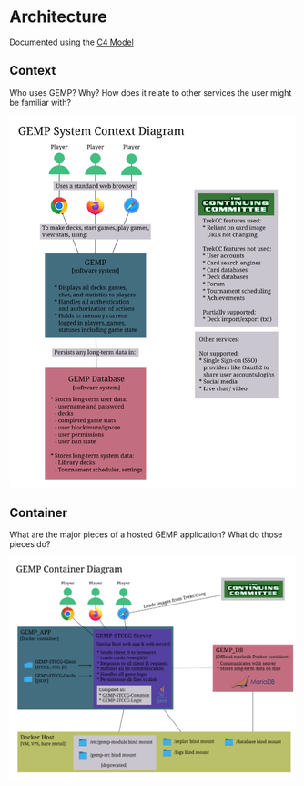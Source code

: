 # Architecture
Documented using the [C4 Model](https://c4model.com/)

## Context
Who uses GEMP? Why? How does it relate to other services the user might be familiar with?

![GEMP system context diagram (L1)](diagrams/system-context-diagram.svg)

## Container
What are the major pieces of a hosted GEMP application? What do those pieces do?

![GEMP system container diagram (L2)](diagrams/system-container-diagram.svg)
